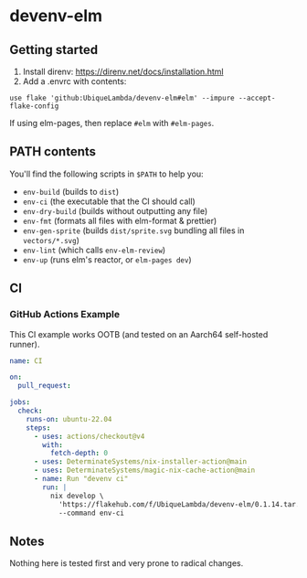 # devenv-elm

## Getting started

1. Install direnv: https://direnv.net/docs/installation.html
2. Add a .envrc with contents:

```
use flake 'github:UbiqueLambda/devenv-elm#elm' --impure --accept-flake-config
```

If using elm-pages, then replace `#elm` with `#elm-pages`.

## PATH contents

You'll find the following scripts in `$PATH` to help you:

- `env-build` (builds to `dist`)
- `env-ci` (the executable that the CI should call)
- `env-dry-build` (builds without outputting any file)
- `env-fmt` (formats all files with elm-format & prettier)
- `env-gen-sprite` (builds `dist/sprite.svg` bundling all files in `vectors/*.svg`)
- `env-lint` (which calls `env-elm-review`)
- `env-up` (runs elm's reactor, or `elm-pages dev`)

## CI

### GitHub Actions Example

This CI example works OOTB (and tested on an Aarch64 self-hosted runner).

```yaml
name: CI

on:
  pull_request:

jobs:
  check:
    runs-on: ubuntu-22.04
    steps:
      - uses: actions/checkout@v4
        with:
          fetch-depth: 0
      - uses: DeterminateSystems/nix-installer-action@main
      - uses: DeterminateSystems/magic-nix-cache-action@main
      - name: Run "devenv ci"
        run: |
          nix develop \
            'https://flakehub.com/f/UbiqueLambda/devenv-elm/0.1.14.tar.gz#elm' --impure --accept-flake-config \
            --command env-ci
```

## Notes

Nothing here is tested first and very prone to radical changes.
